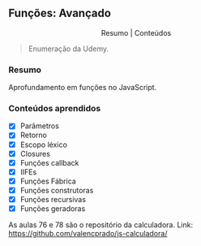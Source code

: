 ## Funções: Avançado
<p align="center">
    <a>Resumo</a> |
    <a>Conteúdos</a>
</p>

> Enumeração da Udemy.

### Resumo
Aprofundamento em funções no JavaScript.

### Conteúdos aprendidos
- [x] Parâmetros
- [x] Retorno
- [x] Escopo léxico
- [x] Closures
- [x] Funções callback
- [x] IIFEs
- [x] Funções Fábrica
- [x] Funções construtoras
- [x] Funções recursivas
- [x] Funções geradoras

As aulas 76 e 78 são o repositório da calculadora. Link: https://github.com/valencprado/js-calculadora/
